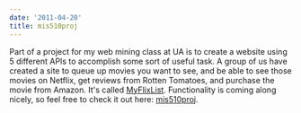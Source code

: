 ```yaml
---
date: '2011-04-20'
title: mis510proj
---
```


<p>Part of a project for my web mining class at UA is to create a website using 5 different APIs to accomplish some sort of useful task. A group of us have created a site to queue up movies you want to see, and be able to see those movies on Netflix, get reviews from Rotten Tomatoes, and purchase the movie from Amazon. It's called <a title="mis510proj" href="https://www.videorentalexperts.com">MyFlixList</a>. Functionality is coming along nicely, so feel free to check it out here: <a title="mis510proj" href="https://www.videorentalexperts.com">mis510proj</a>.</p>
